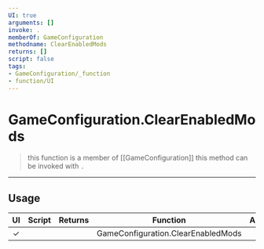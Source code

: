 ```yaml
---
UI: true
arguments: []
invoke: .
memberOf: GameConfiguration
methodname: ClearEnabledMods
returns: []
script: false
tags:
- GameConfiguration/_function
- function/UI
---
```

# GameConfiguration.ClearEnabledMods
> this function is a member of [[GameConfiguration]]
> this method can be invoked with `.`
-----
## Usage
|  UI | Script | Returns | Function | Arguments |
|:---:|:------:|-------:|:--------:|:---------|
|✓| ||GameConfiguration.ClearEnabledMods||
